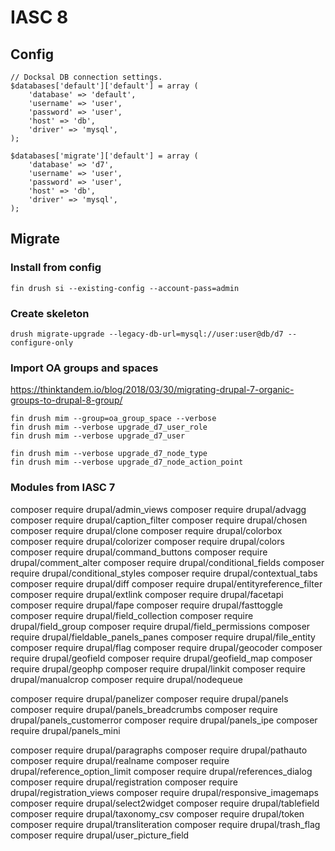 # IASC 8

## Config

```
// Docksal DB connection settings.
$databases['default']['default'] = array (
	'database' => 'default',
	'username' => 'user',
	'password' => 'user',
	'host' => 'db',
	'driver' => 'mysql',
);

$databases['migrate']['default'] = array (
	'database' => 'd7',
	'username' => 'user',
	'password' => 'user',
	'host' => 'db',
	'driver' => 'mysql',
);
```

## Migrate

### Install from config

`fin drush si --existing-config --account-pass=admin`

### Create skeleton

`drush migrate-upgrade --legacy-db-url=mysql://user:user@db/d7 --configure-only `

### Import OA groups and spaces

https://thinktandem.io/blog/2018/03/30/migrating-drupal-7-organic-groups-to-drupal-8-group/

```
fin drush mim --group=oa_group_space --verbose
fin drush mim --verbose upgrade_d7_user_role
fin drush mim --verbose upgrade_d7_user
```

```
fin drush mim --verbose upgrade_d7_node_type
fin drush mim --verbose upgrade_d7_node_action_point
```

### Modules from IASC 7

composer require drupal/admin_views
composer require drupal/advagg
composer require drupal/caption_filter
composer require drupal/chosen
composer require drupal/clone
composer require drupal/colorbox
composer require drupal/colorizer
composer require drupal/colors
composer require drupal/command_buttons
composer require drupal/comment_alter
composer require drupal/conditional_fields
composer require drupal/conditional_styles
composer require drupal/contextual_tabs
composer require drupal/diff
composer require drupal/entityreference_filter
composer require drupal/extlink
composer require drupal/facetapi
composer require drupal/fape
composer require drupal/fasttoggle
composer require drupal/field_collection
composer require drupal/field_group
composer require drupal/field_permissions
composer require drupal/fieldable_panels_panes
composer require drupal/file_entity
composer require drupal/flag
composer require drupal/geocoder
composer require drupal/geofield
composer require drupal/geofield_map
composer require drupal/geophp
composer require drupal/linkit
composer require drupal/manualcrop
composer require drupal/nodequeue

composer require drupal/panelizer
composer require drupal/panels
composer require drupal/panels_breadcrumbs
composer require drupal/panels_customerror
composer require drupal/panels_ipe
composer require drupal/panels_mini

composer require drupal/paragraphs
composer require drupal/pathauto
composer require drupal/realname
composer require drupal/reference_option_limit
composer require drupal/references_dialog
composer require drupal/registration
composer require drupal/registration_views
composer require drupal/responsive_imagemaps
composer require drupal/select2widget
composer require drupal/tablefield
composer require drupal/taxonomy_csv
composer require drupal/token
composer require drupal/transliteration
composer require drupal/trash_flag
composer require drupal/user_picture_field

